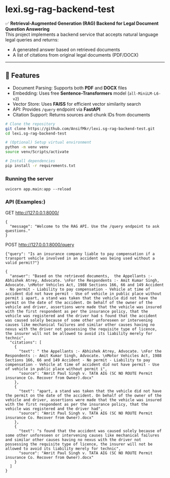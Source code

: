 # lexi.sg-rag-backend-test

✅ **Retrieval-Augmented Generation (RAG) Backend for Legal Document Question Answering**  
This project implements a backend service that accepts natural language legal queries and returns:
- A generated answer based on retrieved documents  
- A list of citations from original legal documents (PDF/DOCX)

---

## 🚀 Features
- Document Parsing: Supports both **PDF** and **DOCX** files
- Embedding: Uses free **Sentence-Transformers** model (`all-MiniLM-L6-v2`)
- Vector Store: Uses **FAISS** for efficient vector similarity search
- API: Provides `/query` endpoint via **FastAPI**
- Citation Support: Returns sources and chunk IDs from documents 

```bash
# Clone the repository
git clone https://github.com/AnsifMkr/lexi.sg-rag-backend-test.git
cd lexi.sg-rag-backend-test

# (Optional) Setup virtual environment
python -m venv venv
source venv/Scripts/activate

# Install dependencies
pip install -r requirements.txt
```

### Running the server
```
uvicorn app.main:app --reload
```

### API (Examples:)
GET http://127.0.0.1:8000/

```
{
  "message": "Welcome to the RAG API. Use the /query endpoint to ask questions."
}
```
POST http://127.0.0.1:8000/query
```
{"query": "Is an insurance company liable to pay compensation if a transport vehicle involved in an accident was being used without a valid permit?"}
```
```
{
  "answer": "Based on the retrieved documents,  the Appellants :- Abhishek Atrey, Advocate. \nFor the Respondents :- Amit Kumar Singh, Advocate. \nMotor Vehicles Act, 1988 Sections 166, 66 and 149 Accident - No permit - Liability to pay compensation - Vehicle at time of accident did not have permit - Use of vehicle in public place without permit i apart, a stand was taken that the vehicle did not have the permit on the date of the accident. On behalf of the owner of the vehicle and driver, assertions were made that the vehicle was insured with the first respondent as per the insurance policy, that the vehicle was registered and the driver had s found that the accident was caused solely because of some other unforeseen or intervening causes like mechanical failures and similar other causes having no nexus with the driver not possessing the requisite type of licence, the insurer will not be allowed to avoid its liability merely for technic",
  "citations": [
    {
      "text": " the Appellants :- Abhishek Atrey, Advocate. \nFor the Respondents :- Amit Kumar Singh, Advocate. \nMotor Vehicles Act, 1988 Sections 166, 66 and 149 Accident - No permit - Liability to pay compensation - Vehicle at time of accident did not have permit - Use of vehicle in public place without permit i",
      "source": "Amrit Paul Singh v. TATA AIG (SC NO ROUTE Permit insurance Co. Recover from Owner).docx"
    },
    {
      "text": "apart, a stand was taken that the vehicle did not have the permit on the date of the accident. On behalf of the owner of the vehicle and driver, assertions were made that the vehicle was insured with the first respondent as per the insurance policy, that the vehicle was registered and the driver had",
      "source": "Amrit Paul Singh v. TATA AIG (SC NO ROUTE Permit insurance Co. Recover from Owner).docx"
    },
    {
      "text": "s found that the accident was caused solely because of some other unforeseen or intervening causes like mechanical failures and similar other causes having no nexus with the driver not possessing the requisite type of licence, the insurer will not be allowed to avoid its liability merely for technic",
      "source": "Amrit Paul Singh v. TATA AIG (SC NO ROUTE Permit insurance Co. Recover from Owner).docx"
    }
  ]
}
```
